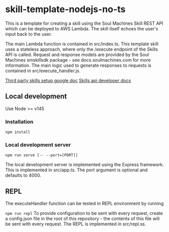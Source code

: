 # skill-template-nodejs-no-ts
This is a template for creating a skill using the Soul Machines Skill REST API which can be deployed to AWS Lambda. The skill itself echoes the user's input back to the user.

The main Lambda function is contained in src/index.ts. This template skill uses a stateless approach, where only the /execute endpoint of the Skills API is called. Request and response models are provided by the Soul Machines smskillsdk package - see docs.soulmachines.com for more information. The main logic used to generate responses to requests is contained in src/execute_handler.js.

[Third party skills setup google doc](https://docs.google.com/document/d/1k-ST460sdu5NkyZXVOUaGWMmvb3-nIKB6WbAydZXJP8/edit?usp=sharing)
[Skills api developer docs](https://docs.soulmachines.com/skills-api/)

## Local development
Use Node >= v145
### Installation
`npm install`
### Local development server
`npm run serve [-- --port=[PORT]]`

The local development server is implemented using the Express framework. This is implemented in src/app.ts. The port argument is optional and defaults to 4000.

## REPL
The executeHandler function can be tested in REPL environment by running

`npm run repl`
To provide configuration to be sent with every request, create a config.json file in the root of this repository - the contents of this file will be sent with every request. The REPL is implemented in src/repl.ss.

